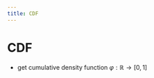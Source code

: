 ```yaml
---
title: CDF
---
```


# CDF
- get cumulative density function $\varphi : \mathbb{R} \rightarrow [0,1]$












































































